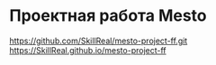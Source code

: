 # Проектная работа Mesto

https://github.com/SkillReal/mesto-project-ff.git
https://SkillReal.github.io/mesto-project-ff
